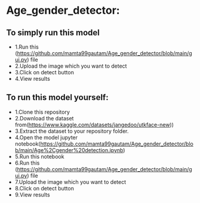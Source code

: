 # Age_gender_detector:
## To simply run this model
- 1.Run this (https://github.com/mamta99gautam/Age_gender_detector/blob/main/gui.py) file
- 2.Upload the image which you want to detect
- 3.Click on detect button
- 4.View results

## To run this model yourself:
- 1.Clone this repository
- 2.Download the dataset from(https://www.kaggle.com/datasets/jangedoo/utkface-new))
- 3.Extract the dataset to your repository folder.
- 4.Open the model jupyter notebook(https://github.com/mamta99gautam/Age_gender_detector/blob/main/Age%2Cgender%20detection.ipynb)
- 5.Run this notebook
- 6.Run this (https://github.com/mamta99gautam/Age_gender_detector/blob/main/gui.py) file
- 7.Upload the image which you want to detect
- 8.Click on detect button
- 9.View results
